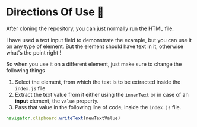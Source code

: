 # Directions Of Use 🤟
After cloning the repository, you can just normally run the HTML file.

I have used a text input field to demonstrate the example, but you can use it on any type of element.
But the element should have text in it, otherwise what's the point right !

So when you use it on a different element, just make sure to change the following things
1. Select the element, from which the text is to be extracted inside the `index.js` file
2. Extract the text value from it either using the `innerText` or in case of an **input** element, the `value` property.
3. Pass that value in the following line of code, inside the `index.js` file. 

```javascript
navigator.clipboard.writeText(newTextValue)
```
